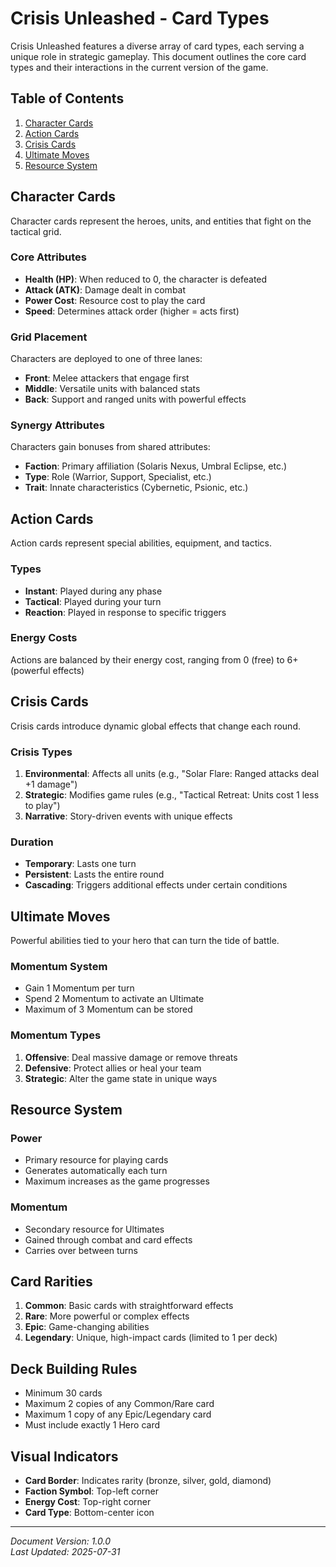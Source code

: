 # Crisis Unleashed - Card Types

Crisis Unleashed features a diverse array of card types, each serving a unique role in strategic gameplay. This document outlines the core card types and their interactions in the current version of the game.

## Table of Contents

1. [Character Cards](#character-cards)
2. [Action Cards](#action-cards)
3. [Crisis Cards](#crisis-cards)
4. [Ultimate Moves](#ultimate-moves)
5. [Resource System](#resource-system)

## Character Cards

Character cards represent the heroes, units, and entities that fight on the tactical grid.

### Core Attributes

- **Health (HP)**: When reduced to 0, the character is defeated
- **Attack (ATK)**: Damage dealt in combat
- **Power Cost**: Resource cost to play the card
- **Speed**: Determines attack order (higher = acts first)
### Grid Placement

Characters are deployed to one of three lanes:

- **Front**: Melee attackers that engage first
- **Middle**: Versatile units with balanced stats
- **Back**: Support and ranged units with powerful effects

### Synergy Attributes

Characters gain bonuses from shared attributes:

- **Faction**: Primary affiliation (Solaris Nexus, Umbral Eclipse, etc.)
- **Type**: Role (Warrior, Support, Specialist, etc.)
- **Trait**: Innate characteristics (Cybernetic, Psionic, etc.)

## Action Cards

Action cards represent special abilities, equipment, and tactics.

### Types

- **Instant**: Played during any phase
- **Tactical**: Played during your turn
- **Reaction**: Played in response to specific triggers

### Energy Costs

Actions are balanced by their energy cost, ranging from 0 (free) to 6+ (powerful effects)

## Crisis Cards

Crisis cards introduce dynamic global effects that change each round.

### Crisis Types

1. **Environmental**: Affects all units (e.g., "Solar Flare: Ranged attacks deal +1 damage")
2. **Strategic**: Modifies game rules (e.g., "Tactical Retreat: Units cost 1 less to play")
3. **Narrative**: Story-driven events with unique effects

### Duration

- **Temporary**: Lasts one turn
- **Persistent**: Lasts the entire round
- **Cascading**: Triggers additional effects under certain conditions

## Ultimate Moves

Powerful abilities tied to your hero that can turn the tide of battle.

### Momentum System

- Gain 1 Momentum per turn
- Spend 2 Momentum to activate an Ultimate
- Maximum of 3 Momentum can be stored

### Momentum Types

1. **Offensive**: Deal massive damage or remove threats
2. **Defensive**: Protect allies or heal your team
3. **Strategic**: Alter the game state in unique ways

## Resource System

### Power

- Primary resource for playing cards
- Generates automatically each turn
- Maximum increases as the game progresses

### Momentum

- Secondary resource for Ultimates
- Gained through combat and card effects
- Carries over between turns

## Card Rarities

1. **Common**: Basic cards with straightforward effects
2. **Rare**: More powerful or complex effects
3. **Epic**: Game-changing abilities
4. **Legendary**: Unique, high-impact cards (limited to 1 per deck)

## Deck Building Rules

- Minimum 30 cards
- Maximum 2 copies of any Common/Rare card
- Maximum 1 copy of any Epic/Legendary card
- Must include exactly 1 Hero card

## Visual Indicators

- **Card Border**: Indicates rarity (bronze, silver, gold, diamond)
- **Faction Symbol**: Top-left corner
- **Energy Cost**: Top-right corner
- **Card Type**: Bottom-center icon

---
*Document Version: 1.0.0*  
*Last Updated: 2025-07-31*
